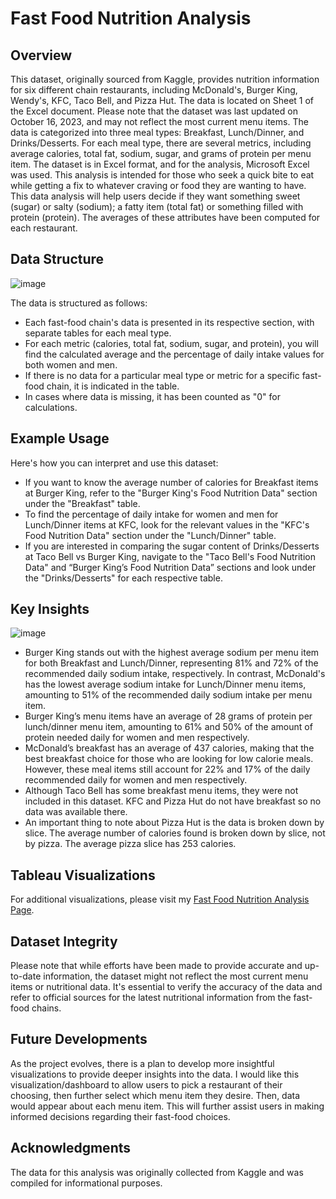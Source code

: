 # Fast Food Nutrition Analysis 

## Overview
This dataset, originally sourced from Kaggle, provides nutrition information for six different chain restaurants, including McDonald's, Burger King, Wendy's, KFC, Taco Bell, and Pizza Hut.  The data is located on Sheet 1 of the Excel document. Please note that the dataset was last updated on October 16, 2023, and may not reflect the most current menu items. The data is categorized into three meal types: Breakfast, Lunch/Dinner, and Drinks/Desserts. For each meal type, there are several metrics, including average calories, total fat, sodium, sugar, and grams of protein per menu item. The dataset is in Excel format, and for the analysis, Microsoft Excel was used.
This analysis is intended for those who seek a quick bite to eat while getting a fix to whatever craving or food they are wanting to have. This data analysis will help users decide if they want something sweet (sugar) or salty (sodium);  a fatty item (total fat) or something filled with protein (protein). The averages of these attributes have been computed for each restaurant.

## Data Structure
![image](https://github.com/ashley-ley/fast-food-nutrition/assets/132225987/f35b7d7c-2962-45a6-bb38-4f273c85799a)

The data is structured as follows:
+ Each fast-food chain's data is presented in its respective section, with separate tables for each meal type.
+ For each metric (calories, total fat, sodium, sugar, and protein), you will find the calculated average and the percentage of daily intake values for both women and men.
+ If there is no data for a particular meal type or metric for a specific fast-food chain, it is indicated in the table.
+ In cases where data is missing, it has been counted as "0" for calculations.
  
## Example Usage
Here's how you can interpret and use this dataset:
+ If you want to know the average number of calories for Breakfast items at Burger King, refer to the "Burger King's Food Nutrition Data" section under the "Breakfast" table.
+ To find the percentage of daily intake for women and men for Lunch/Dinner items at KFC, look for the relevant values in the "KFC's Food Nutrition Data" section under the "Lunch/Dinner" table.
+ If you are interested in comparing the sugar content of Drinks/Desserts at Taco Bell vs Burger King, navigate to the "Taco Bell's Food Nutrition Data" and “Burger King’s Food Nutrition Data” sections and look under the "Drinks/Desserts" for each respective table.

## Key Insights

![image](https://github.com/ashley-ley/fast-food-nutrition/assets/132225987/17acc307-36a4-4883-aa71-4ba27827e0cf)
+ Burger King stands out with the highest average sodium per menu item for both Breakfast and Lunch/Dinner, representing 81% and 72% of the recommended daily sodium intake, respectively. In contrast, McDonald's has the lowest average sodium intake for Lunch/Dinner menu items, amounting to 51% of the recommended daily sodium intake per menu item.
+ Burger King’s menu items have an average of 28 grams of protein per lunch/dinner menu item, amounting to 61% and 50% of the amount of protein needed daily for women and men respectively. 
+ McDonald’s breakfast has an average of 437 calories, making that the best breakfast choice for those who are looking for low calorie meals. However, these meal items still account for 22% and 17% of the daily recommended daily for women and men respectively.
+ Although Taco Bell has some breakfast menu items, they were not included in this dataset. KFC and Pizza Hut do not have breakfast so no data was available there. 
+ An important thing to note about Pizza Hut is the data is broken down by slice. The average number of calories found is broken down by slice, not by pizza. The average pizza slice has 253 calories.

## Tableau Visualizations 
For additional visualizations, please visit my [Fast Food Nutrition Analysis Page](https://public.tableau.com/app/profile/ashley.ley/viz/FastFoodNutritionAnalysis/AverageSugarvs_CalorieIntakePerMenuItem). 

## Dataset Integrity
Please note that while efforts have been made to provide accurate and up-to-date information, the dataset might not reflect the most current menu items or nutritional data. It's essential to verify the accuracy of the data and refer to official sources for the latest nutritional information from the fast-food chains.

## Future Developments
As the project evolves, there is a plan to develop more insightful visualizations to provide deeper insights into the data. I would like this visualization/dashboard to allow users to pick a restaurant of their choosing, then further select which menu item they desire. Then, data would appear about each menu item. This will further assist users in making informed decisions regarding their fast-food choices.

## Acknowledgments
The data for this analysis was originally collected from Kaggle and was compiled for informational purposes.
